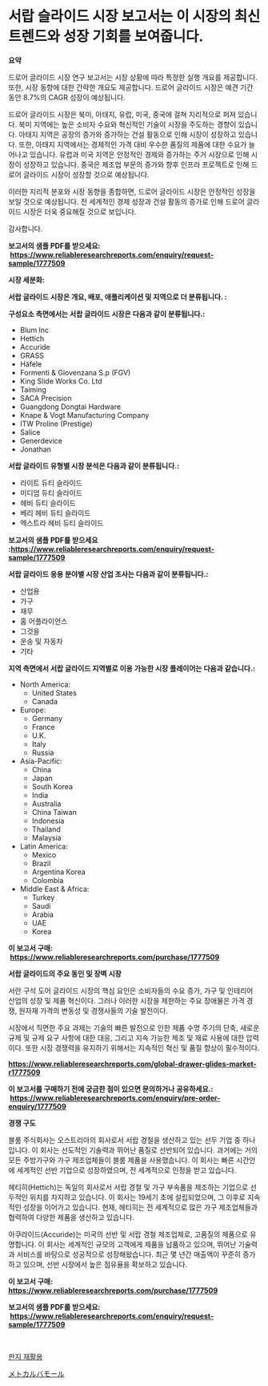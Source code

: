 <p><h1>서랍 슬라이드 시장 보고서는 이 시장의 최신 트렌드와 성장 기회를 보여줍니다.</h1></p><p><strong>요약</strong></p>
<p><p>드로어 글라이드 시장 연구 보고서는 시장 상황에 따라 특정한 실행 개요를 제공합니다. 또한, 시장 동향에 대한 간략한 개요도 제공합니다. 드로어 글라이드 시장은 예견 기간 동안 8.7%의 CAGR 성장이 예상됩니다.</p><p>드로어 글라이드 시장은 북미, 아태지, 유럽, 미국, 중국에 걸쳐 지리적으로 퍼져 있습니다. 북미 지역에는 높은 소비자 수요와 혁신적인 기술이 시장을 주도하는 경향이 있습니다. 아태지 지역은 공장의 증가와 증가하는 건설 활동으로 인해 시장이 성장하고 있습니다. 또한, 아태지 지역에서는 경제적인 가격 대비 우수한 품질의 제품에 대한 수요가 늘어나고 있습니다. 유럽과 미국 지역은 안정적인 경제와 증가하는 주거 시장으로 인해 시장이 성장하고 있습니다. 중국은 제조업 부문의 증가와 향후 인프라 프로젝트로 인해 드로어 글라이드 시장이 성장할 것으로 예상됩니다.</p><p>이러한 지리적 분포와 시장 동향을 종합하면, 드로어 글라이드 시장은 안정적인 성장을 보일 것으로 예상됩니다. 전 세계적인 경제 성장과 건설 활동의 증가로 인해 드로어 글라이드 시장은 더욱 중요해질 것으로 보입니다.</p><p>감사합니다.</p></p>
<p><strong>보고서의 샘플 PDF를 받으세요: &nbsp;<a href="https://www.reliableresearchreports.com/enquiry/request-sample/1777509">https://www.reliableresearchreports.com/enquiry/request-sample/1777509</a></strong></p>
<p><strong>시장 세분화:</strong></p>
<p><strong> 서랍 글라이드 시장은 개요, 배포, 애플리케이션 및 지역으로 더 분류됩니다. :</strong></p>
<p><strong>구성요소 측면에서는 서랍 글라이드 시장은 다음과 같이 분류됩니다.:</strong></p>
<p><ul><li>Blum Inc</li><li>Hettich</li><li>Accuride</li><li>GRASS</li><li>Häfele</li><li>Formenti & Giovenzana S.p (FGV)</li><li>King Slide Works Co. Ltd</li><li>Taiming</li><li>SACA Precision</li><li>Guangdong Dongtai Hardware</li><li>Knape & Vogt Manufacturing Company</li><li>ITW Proline (Prestige)</li><li>Salice</li><li>Generdevice</li><li>Jonathan</li></ul></p>
<p><strong> 서랍 글라이드 유형별 시장 분석은 다음과 같이 분류됩니다.:</strong></p>
<p><ul><li>라이트 듀티 슬라이드</li><li>미디엄 듀티 슬라이드</li><li>헤비 듀티 슬라이드</li><li>베리 헤비 듀티 슬라이드</li><li>엑스트라 헤비 듀티 슬라이드</li></ul></p>
<p><strong>보고서의 샘플 PDF를 받으세요 :<a href="https://www.reliableresearchreports.com/enquiry/request-sample/1777509">https://www.reliableresearchreports.com/enquiry/request-sample/1777509</a></strong></p>
<p><strong> 서랍 글라이드 응용 분야별 시장 산업 조사는 다음과 같이 분류됩니다.:</strong></p>
<p><ul><li>산업용</li><li>가구</li><li>재무</li><li>홈 어플라이언스</li><li>그것을</li><li>운송 및 자동차</li><li>기타</li></ul></p>
<p><strong>지역 측면에서 서랍 글라이드 지역별로 이용 가능한 시장 플레이어는 다음과 같습니다.:</strong></p>
<p><ul>
    <li>
        North America:
        <ul>
            <li>United States</li>
            <li>Canada</li>
        </ul>
    </li>
    <li>
        Europe:
        <ul>
            <li>Germany</li>
            <li>France</li>
            <li>U.K.</li>
            <li>Italy</li>
            <li>Russia</li>
        </ul>
    </li>
    <li>
        Asia-Pacific:
        <ul>
            <li>China</li>
            <li>Japan</li>
            <li>South Korea</li>
            <li>India</li>
            <li>Australia</li>
            <li>China Taiwan</li>
            <li>Indonesia</li>
            <li>Thailand</li>
            <li>Malaysia</li>
        </ul>
    </li>
    <li>
        Latin America:
        <ul>
            <li>Mexico</li>
            <li>Brazil</li>
            <li>Argentina Korea</li>
            <li>Colombia</li>
        </ul>
    </li>
    <li>
        Middle East & Africa:
        <ul>
            <li>Turkey</li>
            <li>Saudi</li>
            <li>Arabia</li>
            <li>UAE</li>
            <li>Korea</li>
        </ul>
    </li>
    </ul></p>
<p><strong>이 보고서 구매: &nbsp;<a href="https://www.reliableresearchreports.com/purchase/1777509">https://www.reliableresearchreports.com/purchase/1777509</a></strong></p>
<p><strong>서랍 글라이드의 주요 동인 및 장벽 시장</strong></p>
<p><p>서란 구석 도어 글라이드 시장의 핵심 요인은 소비자들의 수요 증가, 가구 및 인테리어 산업의 성장 및 제품 혁신이다. 그러나 이러한 시장을 제한하는 주요 장애물은 가격 경쟁, 원자재 가격의 변동성 및 경쟁사들의 기술 발전이다.</p><p>시장에서 직면한 주요 과제는 기술의 빠른 발전으로 인한 제품 수명 주기의 단축, 새로운 규제 및 규제 요구 사항에 대한 대응, 그리고 지속 가능한 제조 및 재료 사용에 대한 압력이다. 또한 시장 경쟁력을 유지하기 위해서는 지속적인 혁신 및 품질 향상이 필수적이다.</p></p>
<p><strong><a href="https://www.reliableresearchreports.com/global-drawer-glides-market-r1777509">https://www.reliableresearchreports.com/global-drawer-glides-market-r1777509</a></strong></p>
<p><strong>이 보고서를 구매하기 전에 궁금한 점이 있으면 문의하거나 공유하세요.: &nbsp;<a href="https://www.reliableresearchreports.com/enquiry/pre-order-enquiry/1777509">https://www.reliableresearchreports.com/enquiry/pre-order-enquiry/1777509</a></strong></p>
<p><strong>경쟁 구도</strong></p>
<p><p>블룸 주식회사는 오스트리아의 회사로서 서랍 경철을 생산하고 있는 선두 기업 중 하나입니다. 이 회사는 선도적인 기술력과 뛰어난 품질로 선반되어 있습니다. 과거에는 거의 모든 주방가구와 가구 제조업체들이 블룸 제품을 사용했습니다. 이 회사는 빠른 시간안에 세계적인 선반 기업으로 성장하였으며, 전 세계적으로 인정을 받고 있습니다.</p><p>헤티히(Hettich)는 독일의 회사로서 서랍 경철 및 가구 부속품을 제조하는 기업으로 선두적인 위치를 차지하고 있습니다. 이 회사는 19세기 초에 설립되었으며, 그 이후로 지속적인 성장을 이어가고 있습니다. 현재, 헤티히는 전 세계적으로 많은 가구 제조업체들과 협력하여 다양한 제품을 생산하고 있습니다.</p><p>아쿠라이드(Accuride)는 미국의 선반 및 서랍 경철 제조업체로, 고품질의 제품으로 유명합니다. 이 회사는 세계적인 규모의 고객에게 제품을 납품하고 있으며, 뛰어난 기술력과 서비스를 바탕으로 성공적으로 성장해왔습니다. 최근 몇 년간 매출액이 꾸준히 증가하고 있으며, 선반 시장에서 높은 점유율을 확보하고 있습니다.</p></p>
<p><strong>이 보고서 구매: &nbsp; <a href="https://www.reliableresearchreports.com/purchase/1777509">https://www.reliableresearchreports.com/purchase/1777509</a></strong></p>
<p><strong>보고서의 샘플 PDF를 받으세요: &nbsp;<a href="https://www.reliableresearchreports.com/enquiry/request-sample/1777509">https://www.reliableresearchreports.com/enquiry/request-sample/1777509</a></strong><strong></strong></p>
<p>&nbsp;</p>
<p><p><a href="https://github.com/crfsywufhm81415/Market-Research-Report-List-1/blob/main/578619026140.md">판지 재활용</a></p><p><a href="https://github.com/zekaoe592392/Market-Research-Report-List-1/blob/main/739632428599.md">メトカルバモール</a></p></p>